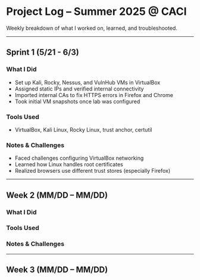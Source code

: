 # Project Log – Summer 2025 @ CACI

Weekly breakdown of what I worked on, learned, and troubleshooted.

---

## Sprint 1 (5/21 - 6/3)

### What I Did
- Set up Kali, Rocky, Nessus, and VulnHub VMs in VirtualBox
- Assigned static IPs and verified internal connectivity
- Imported internal CAs to fix HTTPS errors in Firefox and Chrome
- Took initial VM snapshots once lab was configured

### Tools Used
- VirtualBox, Kali Linux, Rocky Linux, trust anchor, certutil

### Notes & Challenges
- Faced challenges configuring VirtualBox networking
- Learned how Linux handles root certificates
- Realized browsers use different trust stores (especially Firefox)

---

## Week 2 (MM/DD – MM/DD)

### What I Did


### Tools Used


### Notes & Challenges


---

## Week 3 (MM/DD – MM/DD)


